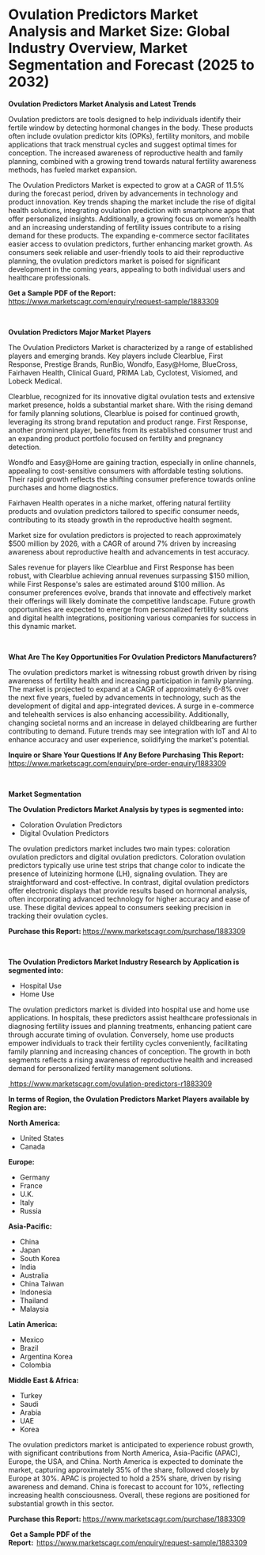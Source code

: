 <p><h1>Ovulation Predictors Market Analysis and Market Size: Global Industry Overview, Market Segmentation and Forecast (2025 to 2032)</h1></p><p><strong>Ovulation Predictors Market Analysis and Latest Trends</strong></p>
<p><p>Ovulation predictors are tools designed to help individuals identify their fertile window by detecting hormonal changes in the body. These products often include ovulation predictor kits (OPKs), fertility monitors, and mobile applications that track menstrual cycles and suggest optimal times for conception. The increased awareness of reproductive health and family planning, combined with a growing trend towards natural fertility awareness methods, has fueled market expansion.</p><p>The Ovulation Predictors Market is expected to grow at a CAGR of 11.5% during the forecast period, driven by advancements in technology and product innovation. Key trends shaping the market include the rise of digital health solutions, integrating ovulation prediction with smartphone apps that offer personalized insights. Additionally, a growing focus on women’s health and an increasing understanding of fertility issues contribute to a rising demand for these products. The expanding e-commerce sector facilitates easier access to ovulation predictors, further enhancing market growth. As consumers seek reliable and user-friendly tools to aid their reproductive planning, the ovulation predictors market is poised for significant development in the coming years, appealing to both individual users and healthcare professionals.</p></p>
<p><strong>Get a Sample PDF of the Report:&nbsp;</strong> <a href="https://www.marketscagr.com/enquiry/request-sample/1883309?utm_campaign=2114&utm_medium=2&utm_source=Github&utm_content=ia&utm_term=13042025&utm_id=ovulation-predictors">https://www.marketscagr.com/enquiry/request-sample/1883309</a></p>
<p>&nbsp;</p>
<p><strong>Ovulation Predictors Major Market Players</strong></p>
<p><p>The Ovulation Predictors Market is characterized by a range of established players and emerging brands. Key players include Clearblue, First Response, Prestige Brands, RunBio, Wondfo, Easy@Home, BlueCross, Fairhaven Health, Clinical Guard, PRIMA Lab, Cyclotest, Visiomed, and Lobeck Medical.</p><p>Clearblue, recognized for its innovative digital ovulation tests and extensive market presence, holds a substantial market share. With the rising demand for family planning solutions, Clearblue is poised for continued growth, leveraging its strong brand reputation and product range. First Response, another prominent player, benefits from its established consumer trust and an expanding product portfolio focused on fertility and pregnancy detection.</p><p>Wondfo and Easy@Home are gaining traction, especially in online channels, appealing to cost-sensitive consumers with affordable testing solutions. Their rapid growth reflects the shifting consumer preference towards online purchases and home diagnostics. </p><p>Fairhaven Health operates in a niche market, offering natural fertility products and ovulation predictors tailored to specific consumer needs, contributing to its steady growth in the reproductive health segment.</p><p>Market size for ovulation predictors is projected to reach approximately $500 million by 2026, with a CAGR of around 7% driven by increasing awareness about reproductive health and advancements in test accuracy.</p><p>Sales revenue for players like Clearblue and First Response has been robust, with Clearblue achieving annual revenues surpassing $150 million, while First Response's sales are estimated around $100 million. As consumer preferences evolve, brands that innovate and effectively market their offerings will likely dominate the competitive landscape. Future growth opportunities are expected to emerge from personalized fertility solutions and digital health integrations, positioning various companies for success in this dynamic market.</p></p>
<p>&nbsp;</p>
<p><strong>What Are The Key Opportunities For Ovulation Predictors Manufacturers?</strong></p>
<p><p>The ovulation predictors market is witnessing robust growth driven by rising awareness of fertility health and increasing participation in family planning. The market is projected to expand at a CAGR of approximately 6-8% over the next five years, fueled by advancements in technology, such as the development of digital and app-integrated devices. A surge in e-commerce and telehealth services is also enhancing accessibility. Additionally, changing societal norms and an increase in delayed childbearing are further contributing to demand. Future trends may see integration with IoT and AI to enhance accuracy and user experience, solidifying the market's potential.</p></p>
<p><strong>Inquire or Share Your Questions If Any Before Purchasing This Report:</strong> <a href="https://www.marketscagr.com/enquiry/pre-order-enquiry/1883309?utm_campaign=2114&utm_medium=2&utm_source=Github&utm_content=ia&utm_term=13042025&utm_id=ovulation-predictors">https://www.marketscagr.com/enquiry/pre-order-enquiry/1883309</a></p>
<p>&nbsp;</p>
<p><strong>Market Segmentation</strong></p>
<p><strong>The Ovulation Predictors Market Analysis by types is segmented into:</strong></p>
<p><ul><li>Coloration Ovulation Predictors</li><li>Digital Ovulation Predictors</li></ul></p>
<p><p>The ovulation predictors market includes two main types: coloration ovulation predictors and digital ovulation predictors. Coloration ovulation predictors typically use urine test strips that change color to indicate the presence of luteinizing hormone (LH), signaling ovulation. They are straightforward and cost-effective. In contrast, digital ovulation predictors offer electronic displays that provide results based on hormonal analysis, often incorporating advanced technology for higher accuracy and ease of use. These digital devices appeal to consumers seeking precision in tracking their ovulation cycles.</p></p>
<p><strong>Purchase this Report:&nbsp;</strong><a href="https://www.marketscagr.com/purchase/1883309?utm_campaign=2114&utm_medium=2&utm_source=Github&utm_content=ia&utm_term=13042025&utm_id=ovulation-predictors">https://www.marketscagr.com/purchase/1883309</a></p>
<p>&nbsp;</p>
<p><strong>The Ovulation Predictors Market Industry Research by Application is segmented into:</strong></p>
<p><ul><li>Hospital Use</li><li>Home Use</li></ul></p>
<p><p>The ovulation predictors market is divided into hospital use and home use applications. In hospitals, these predictors assist healthcare professionals in diagnosing fertility issues and planning treatments, enhancing patient care through accurate timing of ovulation. Conversely, home use products empower individuals to track their fertility cycles conveniently, facilitating family planning and increasing chances of conception. The growth in both segments reflects a rising awareness of reproductive health and increased demand for personalized fertility management solutions.</p></p>
<p><a href="https://www.marketscagr.com/ovulation-predictors-r1883309?utm_campaign=2114&utm_medium=2&utm_source=Github&utm_content=ia&utm_term=13042025&utm_id=ovulation-predictors">&nbsp;https://www.marketscagr.com/ovulation-predictors-r1883309</a></p>
<p><strong>In terms of Region, the Ovulation Predictors Market Players available by Region are:</strong></p>
<p>
    <p> <strong> North America: </strong>
        <ul>
            <li>United States</li>
            <li>Canada</li>
        </ul>
        </p> 
    <p> <strong> Europe: </strong>
        <ul>
            <li>Germany</li>
            <li>France</li>
            <li>U.K.</li>
            <li>Italy</li>
            <li>Russia</li>
        </ul>
        </p> 
    <p> <strong> Asia-Pacific: </strong>
        <ul>
            <li>China</li>
            <li>Japan</li>
            <li>South Korea</li>
            <li>India</li>
            <li>Australia</li>
            <li>China Taiwan</li>
            <li>Indonesia</li>
            <li>Thailand</li>
            <li>Malaysia</li>
        </ul>
        </p> 
    <p> <strong> Latin America: </strong>
        <ul>
            <li>Mexico</li>
            <li>Brazil</li>
            <li>Argentina Korea</li>
            <li>Colombia</li>
        </ul>
        </p> 
    <p> <strong> Middle East & Africa: </strong>
        <ul>
            <li>Turkey</li>
            <li>Saudi</li>
            <li>Arabia</li>
            <li>UAE</li>
            <li>Korea</li>
        </ul>
    </p>
    </p>
<p><p>The ovulation predictors market is anticipated to experience robust growth, with significant contributions from North America, Asia-Pacific (APAC), Europe, the USA, and China. North America is expected to dominate the market, capturing approximately 35% of the share, followed closely by Europe at 30%. APAC is projected to hold a 25% share, driven by rising awareness and demand. China is forecast to account for 10%, reflecting increasing health consciousness. Overall, these regions are positioned for substantial growth in this sector.</p></p>
<p><strong>Purchase this Report: </strong><a href="https://www.marketscagr.com/purchase/1883309?utm_campaign=2114&utm_medium=2&utm_source=Github&utm_content=ia&utm_term=13042025&utm_id=ovulation-predictors">https://www.marketscagr.com/purchase/1883309</a></p>
<p>&nbsp;<strong>Get a Sample PDF of the Report:&nbsp;&nbsp;</strong><a href="https://www.marketscagr.com/enquiry/request-sample/1883309?utm_campaign=2114&utm_medium=2&utm_source=Github&utm_content=ia&utm_term=13042025&utm_id=ovulation-predictors">https://www.marketscagr.com/enquiry/request-sample/1883309</a></p>
<p><strong></strong></p>
<p><p></p><p></p><p></p></p>